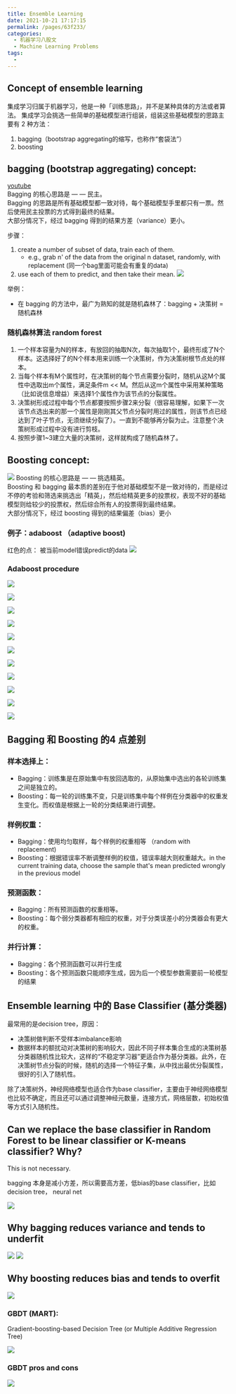 ```yaml
---
title: Ensemble Learning
date: 2021-10-21 17:17:15
permalink: /pages/63f233/
categories:
  - 机器学习八股文
  - Machine Learning Problems
tags:
  - 
---
```

## Concept of ensemble learning
集成学习归属于机器学习，他是一种「训练思路」，并不是某种具体的方法或者算法。
集成学习会挑选一些简单的基础模型进行组装，组装这些基础模型的思路主要有 2 种方法：
1. bagging（bootstrap aggregating的缩写，也称作“套袋法”）
2. boosting

## bagging (bootstrap aggregating) concept:
[youtube](https://www.youtube.com/watch?v=2Mg8QD0F1dQ)  
Bagging 的核心思路是 — — 民主。  
Bagging 的思路是所有基础模型都一致对待，每个基础模型手里都只有一票。然后使用民主投票的方式得到最终的结果。   
大部分情况下，经过 bagging 得到的结果方差（variance）更小。

步骤：
1. create a number of subset of data, train each of them. 
    - e.g., grab n' of the data from the original n dataset, randomly, with replacement (同一个bag里面可能会有重复的data)
2. use each of them to predict, and then take their mean. 
![](https://raw.githubusercontent.com/emmableu/image/master/ensemble-learning-0.png)

举例：
- 在 bagging 的方法中，最广为熟知的就是随机森林了：bagging + 决策树 = 随机森林

### 随机森林算法 random forest
1.  一个样本容量为N的样本，有放回的抽取N次，每次抽取1个，最终形成了N个样本。这选择好了的N个样本用来训练一个决策树，作为决策树根节点处的样本。
2.  当每个样本有M个属性时，在决策树的每个节点需要分裂时，随机从这M个属性中选取出m个属性，满足条件m << M。然后从这m个属性中采用某种策略（比如说信息增益）来选择1个属性作为该节点的分裂属性。
3.  决策树形成过程中每个节点都要按照步骤2来分裂（很容易理解，如果下一次该节点选出来的那一个属性是刚刚其父节点分裂时用过的属性，则该节点已经达到了叶子节点，无须继续分裂了）。一直到不能够再分裂为止。注意整个决策树形成过程中没有进行剪枝。
4.  按照步骤1~3建立大量的决策树，这样就构成了随机森林了。

## Boosting concept:
![](https://raw.githubusercontent.com/emmableu/image/master/ensemble-learning-1.png)
Boosting 的核心思路是 — — 挑选精英。    
Boosting 和 bagging 最本质的差别在于他对基础模型不是一致对待的，而是经过不停的考验和筛选来挑选出「精英」，然后给精英更多的投票权，表现不好的基础模型则给较少的投票权，然后综合所有人的投票得到最终结果。      
大部分情况下，经过 boosting 得到的结果偏差（bias）更小      

### 例子：adaboost （adaptive boost)
红色的点： 被当前model错误predict的data
![](https://raw.githubusercontent.com/emmableu/image/master/ensemble-learning-2.png)

### Adaboost procedure


![](https://raw.githubusercontent.com/emmableu/image/master/202209212212265.png)

![](https://raw.githubusercontent.com/emmableu/image/master/202209212213216.png)

![](https://raw.githubusercontent.com/emmableu/image/master/202209212213224.png)

![](https://raw.githubusercontent.com/emmableu/image/master/202209212214479.png)


![](https://raw.githubusercontent.com/emmableu/image/master/202209212214446.png)

![](https://raw.githubusercontent.com/emmableu/image/master/202209212214462.png)

![](https://raw.githubusercontent.com/emmableu/image/master/202209212215085.png)

![](https://raw.githubusercontent.com/emmableu/image/master/202209212216231.png)

![](https://raw.githubusercontent.com/emmableu/image/master/202209212217762.png)

![](https://raw.githubusercontent.com/emmableu/image/master/202209212218473.png)

![](https://raw.githubusercontent.com/emmableu/image/master/202209212218551.png)





## Bagging 和 Boosting 的4 点差别
### 样本选择上：
- Bagging：训练集是在原始集中有放回选取的，从原始集中选出的各轮训练集之间是独立的。
- Boosting：每一轮的训练集不变，只是训练集中每个样例在分类器中的权重发生变化。而权值是根据上一轮的分类结果进行调整。
### 样例权重：
- Bagging：使用均匀取样，每个样例的权重相等 （random with replacement)
- Boosting：根据错误率不断调整样例的权值，错误率越大则权重越大。in the current training data, choose the sample that's mean predicted wrongly in the previous model
### 预测函数：
- Bagging：所有预测函数的权重相等。
- Boosting：每个弱分类器都有相应的权重，对于分类误差小的分类器会有更大的权重。
### 并行计算：
- Bagging：各个预测函数可以并行生成
- Boosting：各个预测函数只能顺序生成，因为后一个模型参数需要前一轮模型的结果

## Ensemble learning 中的 Base Classifier (基分类器)
最常用的是decision tree，原因：
- 决策树做判断不受样本imbalance影响
- 数据样本的额扰动对决策树的影响较大，因此不同子样本集合生成的决策树基分类器随机性比较大，这样的“不稳定学习器”更适合作为基分类器。此外，在决策树节点分裂的时候，随机的选择一个特征子集，从中找出最优分裂属性，很好的引入了随机性。

除了决策树外，神经网络模型也适合作为base classifier，主要由于神经网络模型也比较不确定，而且还可以通过调整神经元数量，连接方式，网络层数，初始权值等方式引入随机性。

## Can we replace the base classifier in Random Forest to be linear classifier or K-means classifier? Why?
This is not necessary. 

bagging 本身是减小方差，所以需要高方差，低bias的base classifier，比如 decision tree， neural net

![](https://raw.githubusercontent.com/emmableu/image/master/ensemble-learning-3.png)


## Why bagging reduces variance and tends to underfit
![](https://raw.githubusercontent.com/emmableu/image/master/ensemble-learning-5.png)
![](https://raw.githubusercontent.com/emmableu/image/master/ensemble-learning-7.png)

## Why boosting reduces bias and tends to overfit
![](https://raw.githubusercontent.com/emmableu/image/master/ensemble-learning-8.png)


### GBDT (MART):
Gradient-boosting-based Decision Tree (or Multiple Additive Regression Tree)

![](https://raw.githubusercontent.com/emmableu/image/master/202209221346340.png)


### GBDT pros and cons
![](https://raw.githubusercontent.com/emmableu/image/master/ensemble-learning-9.png)

